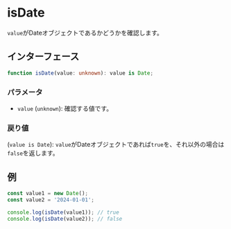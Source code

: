 # isDate

`value`がDateオブジェクトであるかどうかを確認します。

## インターフェース

```typescript
function isDate(value: unknown): value is Date;
```

### パラメータ

- `value` (`unknown`): 確認する値です。

### 戻り値

(`value is Date`): `value`がDateオブジェクトであれば`true`を、それ以外の場合は`false`を返します。

## 例

```typescript
const value1 = new Date();
const value2 = '2024-01-01';

console.log(isDate(value1)); // true
console.log(isDate(value2)); // false
```

